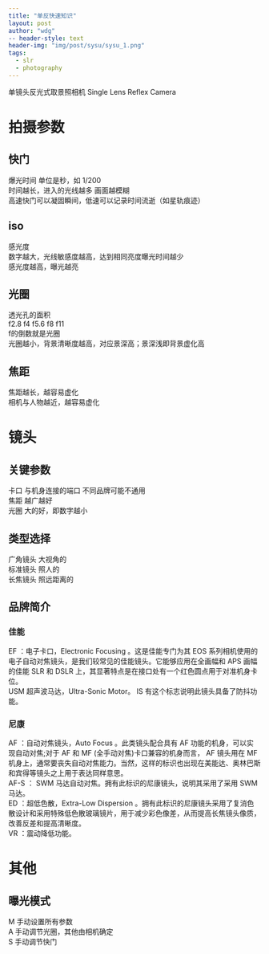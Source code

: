 ```yaml
---
title: "单反快速知识"
layout: post
author: "wdg"
-- header-style: text
header-img: "img/post/sysu/sysu_1.png" 
tags:
  - slr
  - photography
---
```

单镜头反光式取景照相机 Single Lens Reflex Camera  


# 拍摄参数
## 快门  
爆光时间 
单位是秒，如  1/200     
时间越长，进入的光线越多 画面越模糊   
高速快门可以凝固瞬间，低速可以记录时间流逝（如星轨痕迹）  


## iso  
感光度    
数字越大，光线敏感度越高，达到相同亮度曝光时间越少  
感光度越高，曝光越亮  


## 光圈 
透光孔的面积  
f2.8 f4 f5.6 f8 f11  
f的倒数就是光圈  
光圈越小，背景清晰度越高，对应景深高；景深浅即背景虚化高  


## 焦距 
焦距越长，越容易虚化  
相机与人物越近，越容易虚化  




# 镜头  
## 关键参数  
卡口  与机身连接的端口 不同品牌可能不通用  
焦距  越广越好  
光圈  大的好，即数字越小  

## 类型选择
广角镜头  大视角的  
标准镜头  照人的  
长焦镜头  照远距离的     


## 品牌简介  
### 佳能
EF ：电子卡口，Electronic Focusing 。这是佳能专门为其 EOS 系列相机使用的电子自动对焦镜头，是我们较常见的佳能镜头。它能够应用在全画幅和 APS 画幅的佳能 SLR 和 DSLR 上，其显著特点是在接口处有一个红色圆点用于对准机身卡位。              
USM 超声波马达，Ultra-Sonic Motor。 
IS 有这个标志说明此镜头具备了防抖功能。   


### 尼康  
AF ：自动对焦镜头，Auto Focus 。此类镜头配合具有 AF 功能的机身，可以实现自动对焦;对于 AF 和 MF (全手动对焦)卡口兼容的机身而言， AF 镜头用在 MF 机身上，通常要丧失自动对焦能力。当然，这样的标识也出现在美能达、奥林巴斯和宾得等镜头之上用于表达同样意思。  
AF-S ： SWM 马达自动对焦。拥有此标识的尼康镜头，说明其采用了采用 SWM 马达。  
ED ：超低色散，Extra-Low Dispersion 。拥有此标识的尼康镜头采用了复消色散设计和采用特殊低色散玻璃镜片，用于减少彩色像差，从而提高长焦镜头像质，改善反差和提高清晰度。  
VR ：震动降低功能。     




# 其他  
## 曝光模式  
M 手动设置所有参数  
A 手动调节光圈，其他由相机确定  
S 手动调节快门  


